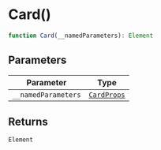 # Card()

```ts
function Card(__namedParameters): Element
```

## Parameters

| Parameter | Type |
| ------ | ------ |
| `__namedParameters` | [`CardProps`](../interfaces/CardProps.md) |

## Returns

`Element`

